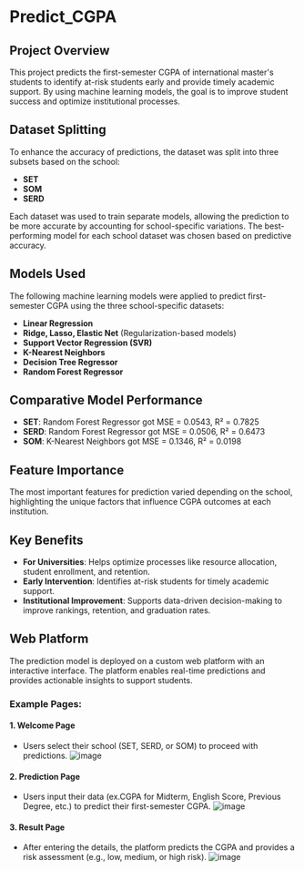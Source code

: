 # Predict_CGPA

## Project Overview
This project predicts the first-semester CGPA of international master's students to identify at-risk students early and provide timely academic support. By using machine learning models, the goal is to improve student success and optimize institutional processes.

## Dataset Splitting
To enhance the accuracy of predictions, the dataset was split into three subsets based on the school:
- **SET**
- **SOM**
- **SERD**

Each dataset was used to train separate models, allowing the prediction to be more accurate by accounting for school-specific variations. The best-performing model for each school dataset was chosen based on predictive accuracy.

## Models Used
The following machine learning models were applied to predict first-semester CGPA using the three school-specific datasets:

- **Linear Regression**
- **Ridge, Lasso, Elastic Net** (Regularization-based models)
- **Support Vector Regression (SVR)**
- **K-Nearest Neighbors**
- **Decision Tree Regressor**
- **Random Forest Regressor**

## Comparative Model Performance
  - **SET**: Random Forest Regressor got  MSE = 0.0543, R² = 0.7825
  - **SERD**: Random Forest Regressor got MSE = 0.0506, R² = 0.6473
  - **SOM**: K-Nearest Neighbors got MSE = 0.1346, R² =  0.0198

## Feature Importance
The most important features for prediction varied depending on the school, highlighting the unique factors that influence CGPA outcomes at each institution.

## Key Benefits
- **For Universities**: Helps optimize processes like resource allocation, student enrollment, and retention.
- **Early Intervention**: Identifies at-risk students for timely academic support.
- **Institutional Improvement**: Supports data-driven decision-making to improve rankings, retention, and graduation rates.

## Web Platform
The prediction model is deployed on a custom web platform with an interactive interface. The platform enables real-time predictions and provides actionable insights to support students.

### Example Pages:

#### 1. **Welcome Page**
   - Users select their school (SET, SERD, or SOM) to proceed with predictions.
![image](https://github.com/user-attachments/assets/7c013d7a-3b57-4daf-8f0e-2bea0324f98d)


#### 2. **Prediction Page**
   - Users input their data (ex.CGPA for Midterm, English Score, Previous Degree, etc.) to predict their first-semester CGPA.
![image](https://github.com/user-attachments/assets/2e3895c9-eb40-409e-8993-6f2a66db1443)


#### 3. **Result Page**
   - After entering the details, the platform predicts the CGPA and provides a risk assessment (e.g., low, medium, or high risk).
![image](https://github.com/user-attachments/assets/da969f0f-a3c8-4159-afdb-1375a6914f47)

